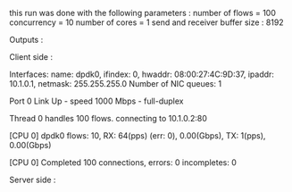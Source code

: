 this run was done with the following parameters : 
number of flows = 100
concurrency = 10
number of cores = 1
send and receiver buffer size : 8192


Outputs : 


Client side : 

Interfaces:
name: dpdk0, ifindex: 0, hwaddr: 08:00:27:4C:9D:37, ipaddr: 10.1.0.1, netmask: 255.255.255.0
Number of NIC queues: 1

Port 0 Link Up - speed 1000 Mbps - full-duplex


Thread 0 handles 100 flows. connecting to 10.1.0.2:80

[CPU 0] dpdk0 flows:     10, RX:      64(pps) (err:     0),  0.00(Gbps), TX:       1(pps),  0.00(Gbps)

[CPU 0] Completed 100 connections, errors: 0 incompletes: 0


Server side : 



